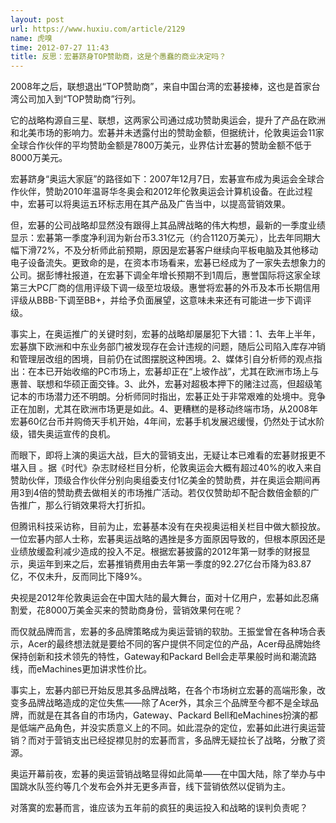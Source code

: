 ```yaml
---
layout: post
url: https://www.huxiu.com/article/2129
name: 虎嗅
time: 2012-07-27 11:43
title: 反思：宏碁跻身TOP赞助商，这是个愚蠢的商业决定吗？
---
```

2008年之后，联想退出“TOP赞助商”，来自中国台湾的宏碁接棒，这也是首家台湾公司加入到“TOP赞助商”行列。

它的战略构源自三星、联想，这两家公司通过成功赞助奥运会，提升了产品在欧洲和北美市场的影响力。宏碁并未透露付出的赞助金额，但据统计，伦敦奥运会11家全球合作伙伴的平均赞助金额是7800万美元，业界估计宏碁的赞助金额不低于8000万美元。

宏碁跻身“奥运大家庭”的路径如下：2007年12月7日，宏碁宣布成为奥运会全球合作伙伴，赞助2010年温哥华冬奥会和2012年伦敦奥运会计算机设备。在此过程中，宏碁可以将奥运五环标志用在其产品及广告当中，以提高营销效果。

但，宏碁的公司战略却显然没有跟得上其品牌战略的伟大构想，最新的一季度业绩显示：宏碁第一季度净利润为新台币3.31亿元（约合1120万美元），比去年同期大幅下滑72%，不及分析师此前预期，原因是宏碁客户继续向平板电脑及其他移动电子设备流失。更致命的是，在资本市场看来，宏碁已经成为了一家失去想象力的公司。据彭博社报道，在宏碁下调全年增长预期不到1周后，惠誉国际将这家全球第三大PC厂商的信用评级下调一级至垃圾级。惠誉将宏碁的外币及本币长期信用评级从BBB-下调至BB+，并给予负面展望，这意味未来还有可能进一步下调评级。

事实上，在奥运推广的关键时刻，宏碁的战略却屡屡犯下大错：1、去年上半年，宏碁旗下欧洲和中东业务部门被发现存在会计违规的问题，随后公司陷入库存冲销和管理层改组的困境，目前仍在试图摆脱这种困境。2、媒体引自分析师的观点指出：在本已开始收缩的PC市场上，宏碁却正在“上坡作战”，尤其在欧洲市场上与惠普、联想和华硕正面交锋。3、此外，宏碁对超极本押下的赌注过高，但超级笔记本的市场潜力还不明朗。分析师同时指出，宏碁正处于非常艰难的处境中。竞争正在加剧，尤其在欧洲市场更是如此。4、更糟糕的是移动终端市场，从2008年宏碁60亿台币并购倚天手机开始，4年间，宏碁手机发展迟缓慢，仍然处于试水阶级，错失奥运宣传的良机。

而眼下，即将上演的奥运大战，巨大的营销支出，无疑让本已难看的宏碁财报更不堪入目 。据《时代》杂志财经栏目分析，伦敦奥运会大概有超过40%的收入来自赞助伙伴，顶级合作伙伴分别向奥组委支付1亿美金的赞助费，并在奥运会期间再用3到4倍的赞助费去做相关的市场推广活动。若仅仅赞助却不配合数倍金额的广告推广，那么行销效果将大打折扣。

但腾讯科技采访称，目前为止，宏碁基本没有在央视奥运相关栏目中做大额投放。一位宏碁内部人士称，宏碁奥运战略的遇挫是多方面原因导致的，但根本原因还是业绩放缓盈利减少造成的投入不足。根据宏碁披露的2012年第一财季的财报显示，奥运年到来之后，宏碁推销费用由去年第一季度的92.27亿台币降为83.87亿，不仅未升，反而同比下降9%。

央视是2012年伦敦奥运会在中国大陆的最大舞台，面对十亿用户，宏碁如此忍痛割爱，花8000万美金买来的赞助商身份，营销效果何在呢？

而仅就品牌而言，宏碁的多品牌策略成为奥运营销的软肋。王振堂曾在各种场合表示，Acer的最终想法就是要给不同的客户提供不同定位的产品，Acer母品牌始终保持创新和技术领先的特性，Gateway和Packard Bell会走苹果般时尚和潮流路线，而eMachines更加讲求性价比。

事实上，宏碁内部已开始反思其多品牌战略，在各个市场树立宏碁的高端形象，改变多品牌战略造成的定位失焦——除了Acer外，其余三个品牌至今都不是全球品牌，而就是在其各自的市场内，Gateway、Packard Bell和eMachines扮演的都是低端产品角色，并没实质意义上的不同。如此混杂的定位，宏碁如此进行奥运营销？而对于营销支出已经捉襟见肘的宏碁而言，多品牌无疑拉长了战略，分散了资源。

奥运开幕前夜，宏碁的奥运营销战略显得如此简单——在中国大陆，除了举办与中国跳水队签约等几个发布会外并无更多声音，线下营销依然以促销为主。

对落寞的宏碁而言，谁应该为五年前的疯狂的奥运投入和战略的误判负责呢？

